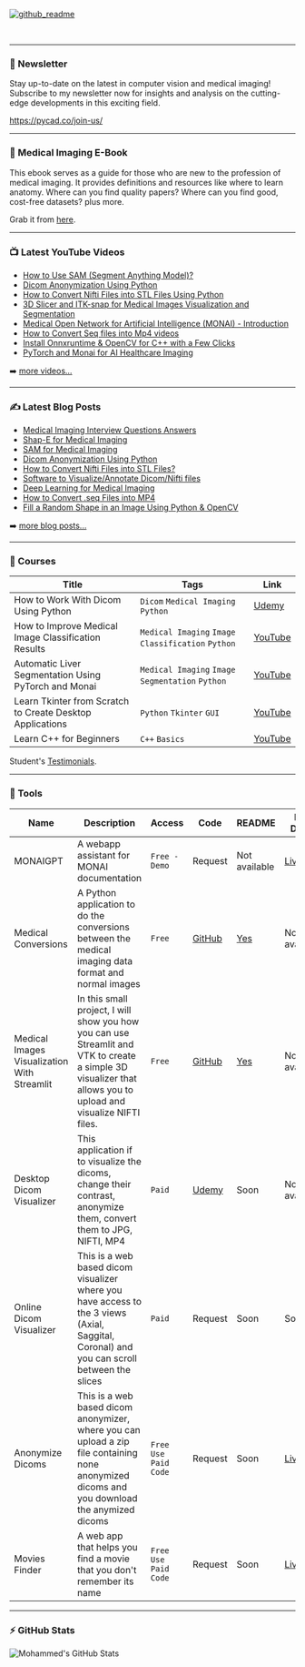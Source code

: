 [![github_readme](https://user-images.githubusercontent.com/37108394/228835257-162da9e0-fdb1-4d9d-97a5-e2189ecde53d.png)](https://pycad.co/medical-imaging-ebook/)

<br />

---
### 📩 Newsletter
Stay up-to-date on the latest in computer vision and medical imaging! Subscribe to my newsletter now for insights and analysis on the cutting-edge developments in this exciting field.

https://pycad.co/join-us/

---

### 📖 Medical Imaging E-Book
This ebook serves as a guide for those who are new to the profession of medical imaging. It provides definitions and resources like where to learn anatomy. Where can you find quality papers? Where can you find good, cost-free datasets? plus more.

Grab it from [here](https://pycad.co/medical-imaging-ebook/).

---

### 📺 Latest YouTube Videos

<!-- YOUTUBE:START -->
- [How to Use SAM (Segment Anything Model)?](https://youtu.be/d4aRkCNG_iA)
- [Dicom Anonymization Using Python](https://youtu.be/M8kGQfN8MgU)
- [How to Convert Nifti Files into STL Files Using Python](https://youtu.be/xOuOwVeeEYE)
- [3D Slicer and ITK-snap for Medical Images Visualization and Segmentation](https://youtu.be/GWHJQ-R50YQ)
- [Medical Open Network for Artificial Intelligence (MONAI) - Introduction](https://youtu.be/tjLDIbN5k5M)
- [How to Convert Seq files into Mp4 videos](https://youtu.be/fqjdPgtlov8)
- [Install Onnxruntime & OpenCV for C++ with a Few Clicks](https://youtu.be/jpzrq9crbBo)
- [PyTorch and Monai for AI Healthcare Imaging](https://youtu.be/AU4KlXKKnac)
<!-- YOUTUBE:END -->

➡️ [more videos...](https://www.youtube.com/channel/UCdYyILlPlehK4fKS5DiuMXQ)

---

### ✍ Latest Blog Posts

<!-- BLOG-POST-LIST:START -->
- [Medical Imaging Interview Questions Answers](https://pycad.co/medical-imaging-interview-questions-answers/)
- [Shap-E for Medical Imaging](https://pycad.co/medical-shap-e/)
- [SAM for Medical Imaging](https://pycad.co/sam-for-medical-imaging/)
- [Dicom Anonymization Using Python](https://pycad.co/dicom-anonymization-using-python/)
- [How to Convert Nifti Files into STL Files?](https://pycad.co/nifti-to-stl/)
- [Software to Visualize/Annotate Dicom/Nifti files](https://pycad.co/software-to-visualize-annotate-dicom-nifti-files/)
- [Deep Learning for Medical Imaging](https://pycad.co/deep-learning-for-medical-imaging-using-monai/)
- [How to Convert .seq Files into MP4](https://pycad.co/seq-files-into-mp4/)
- [Fill a Random Shape in an Image Using Python & OpenCV](https://pycad.co/fill-a-random-shape-in-an-image-using-python-opencv/)
<!-- BLOG-POST-LIST:END -->

➡️ [more blog posts...](https://pycad.co/blog/)

---

### 🏫 Courses

| Title | Tags | Link |
| --- | --- | --- |
| How to Work With Dicom Using Python | `Dicom` `Medical Imaging` `Python` | [Udemy](https://www.udemy.com/course/how-to-work-with-dicom-using-python/?referralCode=ECBFF2BA3DED3608BE91) |
| How to Improve Medical Image Classification Results | `Medical Imaging` `Image Classification` `Python` | [YouTube](https://youtu.be/IXJMNGiBWy4) | 
| Automatic Liver Segmentation Using PyTorch and Monai | `Medical Imaging` `Image Segmentation` `Python` | [YouTube](https://youtu.be/AU4KlXKKnac) |
| Learn Tkinter from Scratch to Create Desktop Applications | `Python` `Tkinter` `GUI` | [YouTube](https://youtu.be/Fv82RX4cWW4) |
| Learn C++ for Beginners | `C++` `Basics` | [YouTube](https://youtu.be/94T4RQiD4Lo) |

Student's [Testimonials](https://pycad.co/testimonials/).

---
### 🚀 Tools
| Name | Description | Access | Code | README | Live Demo |
| --- | --- | --- | --- | --- | --- |
| MONAIGPT | A webapp assistant for MONAI documentation | `Free - Demo` | Request | Not available | [Live](https://monaigpt.streamlit.app/) |
| Medical Conversions | A Python application to do the conversions between the medical imaging data format and normal images | `Free` | [GitHub](https://github.com/amine0110/Medical-Conversions) | [Yes](https://github.com/amine0110/Medical-Conversions/blob/main/README.md) | Not available |
| Medical Images Visualization With Streamlit | In this small project, I will show you how you can use Streamlit and VTK to create a simple 3D visualizer that allows you to upload and visualize NIFTI files. | `Free` | [GitHub](https://github.com/amine0110/medical-visualization-with-streamlit) | [Yes](https://github.com/amine0110/medical-visualization-with-streamlit/blob/main/README.md) | Not available |
| Desktop Dicom Visualizer | This application if to visualize the dicoms, change their contrast, anonymize them, convert them to JPG, NIFTI, MP4 | `Paid` | [Udemy](https://www.udemy.com/course/how-to-work-with-dicom-using-python/?referralCode=ECBFF2BA3DED3608BE91) | Soon | Not available |
| Online Dicom Visualizer | This is a web based dicom visualizer where you have access to the 3 views (Axial, Saggital, Coronal) and you can scroll between the slices | `Paid` | Request | Soon | Soon |
| Anonymize Dicoms | This is a web based dicom anonymizer, where you can upload a zip file containing none anonymized dicoms and you download the anymized dicoms | `Free Use` `Paid Code` | Request | Soon | [Live](https://pycad.co/pycadtools/) |
| Movies Finder | A web app that helps you find a movie that you don't remember its name | `Free Use` `Paid Code` | Request | Soon | [Live](https://find-movie.streamlit.app/) |

---

### :zap: GitHub Stats

<img align="left" alt="Mohammed's GitHub Stats" src="https://github-readme-stats.vercel.app/api?username=amine0110&show_icons=true&hide_border=true" />



[website]: https://pycad.co/
[course]: https://www.udemy.com/user/pycad-2/
[youtube]: https://www.youtube.com/channel/UCdYyILlPlehK4fKS5DiuMXQ
[instagram]: https://www.instagram.com/pycad_/
[linkedin]: https://www.linkedin.com/in/mohammed-el-amine-mokhtari-5729a2115/

